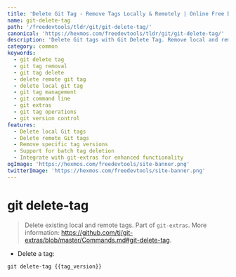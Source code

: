 ```yaml
---
title: 'Delete Git Tag - Remove Tags Locally & Remotely | Online Free DevTools by Hexmos'
name: git-delete-tag
path: '/freedevtools/tldr/git/git-delete-tag/'
canonical: 'https://hexmos.com/freedevtools/tldr/git/git-delete-tag/'
description: 'Delete Git tags with Git Delete Tag. Remove local and remote tags easily using this command-line tool. Free online tool, no registration required.'
category: common
keywords:
  - git delete tag
  - git tag removal
  - git tag delete
  - delete remote git tag
  - delete local git tag
  - git tag management
  - git command line
  - git extras
  - git tag operations
  - git version control
features:
  - Delete local Git tags
  - Delete remote Git tags
  - Remove specific tag versions
  - Support for batch tag deletion
  - Integrate with git-extras for enhanced functionality
ogImage: 'https://hexmos.com/freedevtools/site-banner.png'
twitterImage: 'https://hexmos.com/freedevtools/site-banner.png'
---
```


# git delete-tag

> Delete existing local and remote tags.
> Part of `git-extras`.
> More information: <https://github.com/tj/git-extras/blob/master/Commands.md#git-delete-tag>.

- Delete a tag:

`git delete-tag {{tag_version}}`
